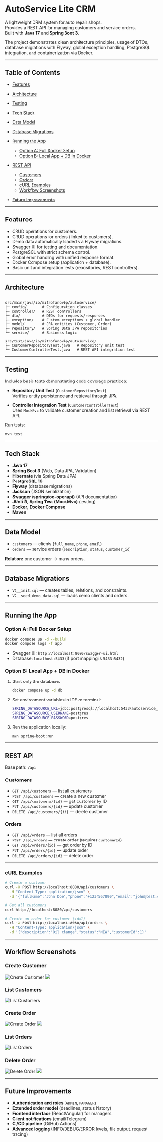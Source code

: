 # AutoService Lite CRM

A lightweight CRM system for auto repair shops.  
Provides a REST API for managing customers and service orders.  
Built with **Java 17** and **Spring Boot 3**.

The project demonstrates clean architecture principles, usage of DTOs, database migrations with Flyway, global exception handling, PostgreSQL integration, and containerization via Docker.

---

## Table of Contents

* [Features](#features)
* [Architecture](#architecture)
* [Testing](#testing)
* [Tech Stack](#tech-stack)
* [Data Model](#data-model)
* [Database Migrations](#database-migrations)
* [Running the App](#running-the-app)

    * [Option A: Full Docker Setup](#option-a-full-docker-setup)
    * [Option B: Local App + DB in Docker](#option-b-local-app--db-in-docker)
* [REST API](#rest-api)

    * [Customers](#customers)
    * [Orders](#orders)
    * [cURL Examples](#curl-examples)
    * [Workflow Screenshots](#workflow-screenshots)
* [Future Improvements](#future-improvements)

---

## Features

* CRUD operations for customers.  
* CRUD operations for orders (linked to customers).  
* Demo data automatically loaded via Flyway migrations.  
* Swagger UI for testing and documentation.  
* PostgreSQL with strict schema control.  
* Global error handling with unified response format.  
* Docker Compose setup (application + database).  
* Basic unit and integration tests (repositories, REST controllers).

---

## Architecture

```

src/main/java/io/mitrofanovbp/autoservice/
├─ config/       # Configuration classes
├─ controller/   # REST controllers
├─ dto/          # DTOs for requests/responses
├─ exception/    # Custom exceptions + global handler
├─ model/        # JPA entities (Customer, Order)
├─ repository/   # Spring Data JPA repositories
└─ service/      # Business logic

src/test/java/io/mitrofanovbp/autoservice/
├─ CustomerRepositoryTest.java   # Repository unit test
└─ CustomerControllerTest.java   # REST API integration test

````

---

## Testing

Includes basic tests demonstrating code coverage practices:

* **Repository Unit Test** (`CustomerRepositoryTest`)  
  Verifies entity persistence and retrieval through JPA.

* **Controller Integration Test** (`CustomerControllerTest`)  
  Uses `MockMvc` to validate customer creation and list retrieval via REST API.

Run tests:
```bash
mvn test
````

---

## Tech Stack

* **Java 17**
* **Spring Boot 3** (Web, Data JPA, Validation)
* **Hibernate** (via Spring Data JPA)
* **PostgreSQL 16**
* **Flyway** (database migrations)
* **Jackson** (JSON serialization)
* **Swagger (springdoc-openapi)** (API documentation)
* **JUnit 5**, **Spring Test (MockMvc)** (testing)
* **Docker**, **Docker Compose**
* **Maven**

---

## Data Model

* `customers` — clients (`full_name`, `phone`, `email`)
* `orders` — service orders (`description`, `status`, `customer_id`)

**Relation:** one customer → many orders.

---

## Database Migrations

* `V1__init.sql` — creates tables, relations, and constraints.
* `V2__seed_demo_data.sql` — loads demo clients and orders.

---

## Running the App

### Option A: Full Docker Setup

```bash
docker compose up -d --build
docker compose logs -f app
```

* Swagger UI: `http://localhost:8080/swagger-ui.html`
* Database: `localhost:5433` (if port mapping is `5433:5432`)

### Option B: Local App + DB in Docker

1. Start only the database:

   ```bash
   docker compose up -d db
   ```
2. Set environment variables in IDE or terminal:

   ```bash
   SPRING_DATASOURCE_URL=jdbc:postgresql://localhost:5433/autoservice_lite
   SPRING_DATASOURCE_USERNAME=postgres
   SPRING_DATASOURCE_PASSWORD=postgres
   ```
3. Run the application locally:

   ```bash
   mvn spring-boot:run
   ```

---

## REST API

Base path: `/api`

### Customers

* `GET /api/customers` — list all customers
* `POST /api/customers` — create a new customer
* `GET /api/customers/{id}` — get customer by ID
* `PUT /api/customers/{id}` — update customer
* `DELETE /api/customers/{id}` — delete customer

### Orders

* `GET /api/orders` — list all orders
* `POST /api/orders` — create order (requires `customerId`)
* `GET /api/orders/{id}` — get order by ID
* `PUT /api/orders/{id}` — update order
* `DELETE /api/orders/{id}` — delete order

---

### cURL Examples

```bash
# Create a customer
curl -X POST http://localhost:8080/api/customers \
  -H "Content-Type: application/json" \
  -d '{"fullName":"John Doe","phone":"+1234567890","email":"john@test.com"}'

# Get all customers
curl http://localhost:8080/api/customers

# Create an order for customer (id=1)
curl -X POST http://localhost:8080/api/orders \
  -H "Content-Type: application/json" \
  -d '{"description":"Oil change","status":"NEW","customerId":1}'
```

---

## Workflow Screenshots

### Create Customer

![Create Customer](workflow_screenshots/create_customer.png)
![](workflow_screenshots/create_customer_result.png)

### List Customers

![List Customers](workflow_screenshots/get_customers.png)

### Create Order

![Create Order](workflow_screenshots/create_order.png)
![](workflow_screenshots/create_order_result.png)

### List Orders

![List Orders](workflow_screenshots/get_orders.png)

### Delete Order

![Delete Order](workflow_screenshots/delete_order.png)
![](workflow_screenshots/get_orders_after_delete.png)

---

## Future Improvements

* **Authentication and roles** (`ADMIN`, `MANAGER`)
* **Extended order model** (deadlines, status history)
* **Frontend interface** (React/Angular) for managers
* **Client notifications** (email/Telegram)
* **CI/CD pipeline** (GitHub Actions)
* **Advanced logging** (INFO/DEBUG/ERROR levels, file output, request tracing)


